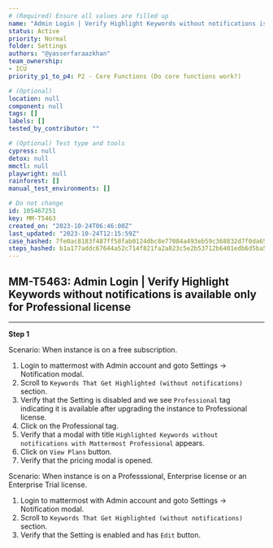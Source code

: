 ```yaml
---
# (Required) Ensure all values are filled up
name: "Admin Login | Verify Highlight Keywords without notifications is available only for Professional license"
status: Active
priority: Normal
folder: Settings
authors: "@yasserfaraazkhan"
team_ownership:
- ICU
priority_p1_to_p4: P2 - Core Functions (Do core functions work?)

# (Optional)
location: null
component: null
tags: []
labels: []
tested_by_contributor: ""

# (Optional) Test type and tools
cypress: null
detox: null
mmctl: null
playwright: null
rainforest: []
manual_test_environments: []

# Do not change
id: 105467251
key: MM-T5463
created_on: "2023-10-24T06:46:00Z"
last_updated: "2023-10-24T12:15:59Z"
case_hashed: 7fe0ac8183f487ff58fab0124dbc8e77084a493eb59c368832d7f0da657e74310d3cf5292a698616e65bd32d7113dcc5
steps_hashed: b1a177addc67644a52c714f821fa2a823c5e2b53712b6401edb6d5ba5809609bf9001d809e684e4a13f15e0d8428c8df
---
```


<!-- (Auto-generated) Based on frontmatter's "key" and "name" -->

## MM-T5463: Admin Login | Verify Highlight Keywords without notifications is available only for Professional license

---

**Step 1**

Scenario: When instance is on a free subscription.

1. Login to mattermost with Admin account and goto Settings -> Notification modal.
2. Scroll to `Keywords That Get Highlighted (without notifications)` section.
3. Verify that the Setting is disabled and we see `Professional` tag indicating it is available after upgrading the instance to Professional license.
4. Click on the Professional tag.
5. Verify that a modal with title `Highlighted Keywords without notifications with Mattermost Professional` appears.
6. Click on `View Plans` button.
7. Verify that the pricing modal is opened.

Scenario: When instance is on a Professsional, Enterprise license or an Enterprise Trial license.

1. Login to mattermost with Admin account and goto Settings -> Notification modal.
2. Scroll to `Keywords That Get Highlighted (without notifications)` section.
3. Verify that the Setting is enabled and has `Edit` button.
